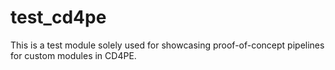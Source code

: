 # test_cd4pe

This is a test module solely used for showcasing proof-of-concept pipelines for custom modules in CD4PE.
